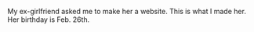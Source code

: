 My ex-girlfriend asked me to make her a website. This is what I made her. Her birthday is Feb. 26th. 
